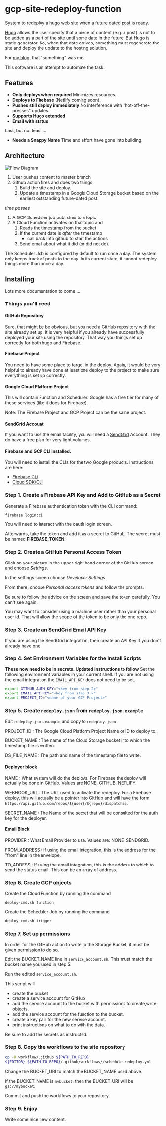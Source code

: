 # gcp-site-redeploy-function

System to redeploy a hugo web site when a future dated post is ready.

[Hugo](https://gohugo.io/) allows the user specify that a piece of content
(e.g. a post) is not to be added as a part of the site until some date in the
future. But Hugo is static generator. So, when that date arrives, something
must regenerate the site and deploy the update to the hosting solution.

For [my blog](https://www.codevamping.com), that "something" was me.

This software is an attempt to automate the task.

## Features

- **Only deploys when required** Minimizes resources.
- **Deploys to Firebase** (Netlify coming soon).
- **Pushes still deploy immediately** No interference with
  "hot-off-the-presses" updates.
- **Supports Hugo extended**
- **Email with status**

Last, but not least ...

- **Needs a Snappy Name** Time and effort have gone into building.

## Architecture

![Flow Diagram](/docs/flow.png)

1. User pushes content to master branch
2. Github action fires and does two things:
    1. Build the site and deploy.
    2. Update a timestamp in a Google Cloud Storage bucket based on the
       earliest outstanding future-dated post.

_time passes_

1. A GCP Scheduler job publishes to a topic
2. A Cloud Function activates on that topic and
    1. Reads the timestamp from the bucket
    2. If the current date is _after_ the timestamp
        - call back into github to start the actions
    3. Send email about what it did (or did not do).

The Scheduler Job is configured by default to run once a day. The system only
keeps track of posts to the day. In its current state, it cannot redeploy
things more than once a day.

## Installing

Lots more documentation to come ...

### Things you'll need

#### GitHub Repository

Sure, that might be be obvious, but you need a GitHub repository with the site
already set up. It is very helpful if you already have successfully deployed
your site using the repository. That way you things set up correctly for both
hugo and Firebase.

#### Firebase Project

You need to have some place to target in the deploy. Again, it would be very
helpful to already have done at least one deploy to the project to make sure
everything is set up correctly.

#### Google Cloud Platform Project

This will contain Function and Scheduler. Google has a free tier for many of
these services (like it does for Firebase).

Note: The Firebase Project and GCP Project can be the same project.

#### SendGrid Account

If you want to use the email facility, you will need a
[SendGrid](https://sendgrid.com/) Account. They do have a free plan for very
light volumes.

#### Firebase and GCP CLI installed.

You will need to install the CLIs for the two Google products. Instructions are
here:

- [Firebase CLI](https://firebase.google.com/docs/cli#install_the_firebase_cli)
- [Cloud SDK/CLI](https://cloud.google.com/sdk/install)


### Step 1. Create a Firebase API Key and Add to GitHub as a Secret

Generate a Firebase authentication token with the CLI command:

```txt
firebase login:ci
```

You will need to interact with the oauth login screen.

Afterwards, take the token and add it as a secret to GitHub. The secret must be
named **FIREBASE_TOKEN**.

### Step 2. Create a GitHub Personal Access Token

Click on your picture in the upper right hand corner of the GitHub screen and
choose _Settings_.

In the settings screen choose _Developer Settings_

From there, choose _Personal access tokens_ and follow the prompts.

Be sure to follow the advice on the screen and save the token carefully. You
can't see again.

You may want to consider using a machine user rather than your personal user
id. That will allow the scope of the token to be only the one repo.

### Step 3. Create an SendGrid Email API Key

If you are using the SendGrid integration, then create an API Key if you don't
already have one.

### Step 4. Set Environment Variables for the Install Scripts

**These now need to be in secrets. Updated instructions to follow**
Set the following environment variables in your current shell. If you are not
using the email integration the `EMAIL_API_KEY` does not need to be set.

```bash
export GITHUB_AUTH_KEY="<key from step 2>"
export EMAIL_API_KEY="<key from step 3 >" 
export PROJECT_ID="<name of your GCP Project>"
```

### Step 5. Create `redeploy.json` from `redeploy.json.example`

Edit `redeploy.json.example` and copy to `redeploy.json`

PROJECT_ID
: The Google Cloud Platform Project Name or ID to deploy to.

BUCKET_NAME
: The name of the Cloud Storage bucket into which the timestamp file is
written.

DS_FILE_NAME
: The path and name of the timestamp file to write.


#### Deployer block

NAME
: What system will do the deploys. For Firebase the deploy will actually be
done in GitHub. Values are NONE, GITHUB, NETLIFY.

WEBHOOK_URL
: The URL used to activate the redeploy. For a Firebase deploy, this will
actually be a pointer into GitHub and will have the form
  `https://api.github.com/repos/${user}/${repo}/dispatches`.

SECRET_NAME
: The Name of the secret that will be consulted for the auth key for the
deployer.

#### Email Block
PROVIDER
: What Email Provider to use. Values are: NONE, SENDGRID.

FROM_ADDRESS
: If using the email integration, this is the address for the "from" line in
the envelope.

TO_ADDESS
: If using the email integration, this is the addess to which to send the
status email. This can be an array of address.


### Step 6. Create GCP objects

Create the Cloud Function by running the command

```txt
deploy-cmd.sh function
```

Create the Scheduler Job by running the command
```txt
deploy-cmd.sh trigger
```

### Step 7. Set up permissions

In order for the GitHub action to write to the Storage Bucket, it must be given
permission to do so.

Edit the BUCKET_NAME line in `service_account.sh`. This must match the bucket
name you used in step 5.

Run the edited `service_account.sh`.

This script will
- create the bucket
- create a service account for GitHub
- add the service account to the bucket with permissions to create,write
  objects.
- add the service account for the function to the bucket.
- create a key pair for the new service account.
- print instructions on what to do with the data.

Be sure to add the secrets as instructed.

### Step 8. Copy the workflows to the site repository

```bash
cp -R workflow/.github ${PATH_TO_REPO}
${EDITOR} ${PATH_TO_REPO}/.github/workflows//schedule-redeploy.yml
```

Change the BUCKET_URI to match the BUCKET_NAME used above.

If the BUCKET_NAME is `mybucket`, then the BUCKET_URI will be `gs://mybucket`.

Commit and push the workflows to your repository.

### Step 9. Enjoy

Write some nice new content.
